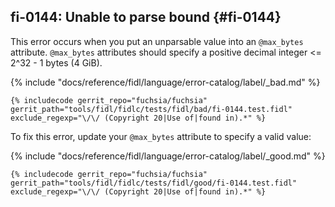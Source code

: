 ## fi-0144: Unable to parse bound {#fi-0144}

This error occurs when you put an unparsable value into an `@max_bytes`
attribute. `@max_bytes` attributes should specify a positive decimal integer <=
2^32 - 1 bytes (4 GiB).

{% include "docs/reference/fidl/language/error-catalog/label/_bad.md" %}

```fidl
{% includecode gerrit_repo="fuchsia/fuchsia" gerrit_path="tools/fidl/fidlc/tests/fidl/bad/fi-0144.test.fidl" exclude_regexp="\/\/ (Copyright 20|Use of|found in).*" %}
```

To fix this error, update your `@max_bytes` attribute to specify a valid value:

{% include "docs/reference/fidl/language/error-catalog/label/_good.md" %}

```fidl
{% includecode gerrit_repo="fuchsia/fuchsia" gerrit_path="tools/fidl/fidlc/tests/fidl/good/fi-0144.test.fidl" exclude_regexp="\/\/ (Copyright 20|Use of|found in).*" %}
```

